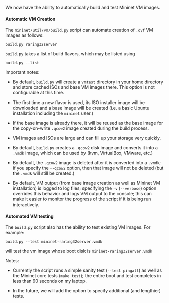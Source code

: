 We now have the ability to automatically build and test Mininet VM images.

#### Automatic VM Creation

The `mininet/util/vm/build.py` script can automate creation of `.ovf` VM images as follows:

    build.py raring32server

`build.py` takes a list of build flavors, which may be listed using

    build.py --list

Important notes:

* By default, `build.py` will create a `vmtest` directory in your home directory and store cached ISOs and base VM images there. This option is not configurable at this time.

* The first time a new flavor is used, its ISO installer image will be downloaded and a base image will be created (i.e. a basic Ubuntu installation including the `mininet` user.)

* If the base image is already there, it will be reused as the base image for the copy-on-write `.qcow2` image created during the build process.

* VM images and ISOs are large and can fill up your storage very quickly.

* By default, `build.py` creates a `.qcow2` disk image and converts it into a `.vmdk` image, which can be used by (kvm, VirtualBox, VMware, etc.)

* By default, the `.qcow2` image is deleted after it is converted into a `.vmdk`; if you specify the `--qcow2` option, then that image will not be deleted (but the `.vmdk` will still be created.)

* By default, VM output (from base image creation as well as Mininet VM installation) is logged to log files; specifying the `-v` (`--verbose`) option overrides this behavior and logs VM output to the console; this can make it easier to monitor the progress of the script if it is being run interactively.

#### Automated VM testing

The `build.py` script also has the ability to test existing VM images. For example:

    build.py --test mininet-raring32server.vmdk

will test the vm image whose boot disk is `mininet-raring32server.vmdk`

Notes:

* Currently the script runs a simple sanity test (`--test pingall`) as well as the Mininet core tests (`make test`); the entire boot and test completes in less than 90 seconds on my laptop.

* In the future, we will add the option to specify additional (and lengthier) tests.



